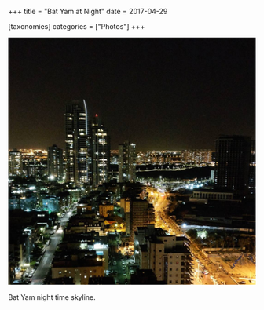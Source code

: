 +++
title = "Bat Yam at Night"
date = 2017-04-29

[taxonomies]
categories = ["Photos"]
+++

![Bat Yam at Night](bat-yam-at-night.jpeg)

Bat Yam night time skyline.

